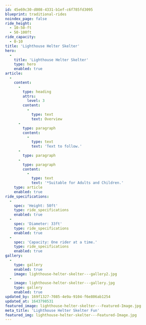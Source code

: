 ```yaml
---
id: 45e69c30-d008-4331-b1ef-c6f785fd3095
blueprint: traditional-rides
noindex_page: false
ride_height:
  - 10-50-ft
  - 50-100ft
ride_capacity:
  - 0-10
title: 'Lighthouse Helter Skelter'
hero:
  -
    title: 'Lighthouse Helter Skelter'
    type: hero
    enabled: true
article:
  -
    content:
      -
        type: heading
        attrs:
          level: 3
        content:
          -
            type: text
            text: Overview
      -
        type: paragraph
        content:
          -
            type: text
            text: 'Text to follow.'
      -
        type: paragraph
      -
        type: paragraph
        content:
          -
            type: text
            text: '*Suitable for Adults and Children.'
    type: article
    enabled: true
ride_specifications:
  -
    spec: 'Height: 50ft'
    type: ride_specifications
    enabled: true
  -
    spec: 'Diameter: 33ft'
    type: ride_specifications
    enabled: true
  -
    spec: 'Capacity: One rider at a time.'
    type: ride_specifications
    enabled: true
gallery:
  -
    type: gallery
    enabled: true
    image: lighthouse-helter-skelter---gallery2.jpg
  -
    image: lighthouse-helter-skelter---gallery.jpg
    type: gallery
    enabled: true
updated_by: 169f1327-7085-4e9a-9104-f6e806ab1254
updated_at: 1643798531
featured_image: lighthouse-helter-skelter---Featured-Image.jpg
meta_title: 'Lighthouse Helter Skelter Fun'
featured_img: lighthouse-helter-skelter---Featured-Image.jpg
---
```

